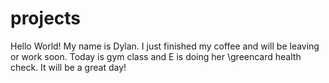 # projects 
Hello World! My name is Dylan. I just finished my coffee and will be leaving or work soon. Today is gym class and E is doing her \greencard health check. It will be a great day!
